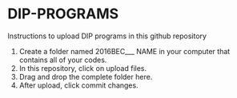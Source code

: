 # DIP-PROGRAMS

Instructions to upload DIP programs in this github repository
1.  Create a folder named 2016BEC___ NAME in your computer that contains all of your codes.
2.  In this repository, click on upload files.
3.  Drag and drop the complete folder here.
4.  After upload, click commit changes.
